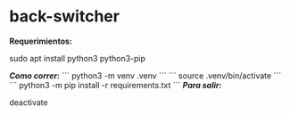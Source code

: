 # back-switcher

**Requerimientos:**

sudo apt install python3 python3-pip

***Como correr:***
´´´
python3 -m venv .venv
´´´
´´´
source .venv/bin/activate
´´´
´´´
python3 -m pip install -r requirements.txt
´´´
***Para salir:***

deactivate
